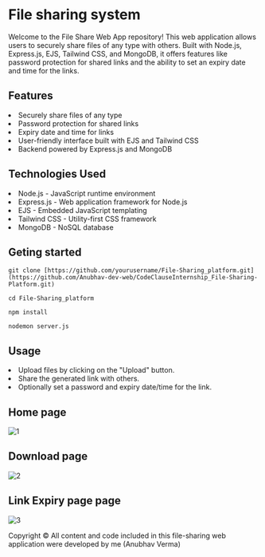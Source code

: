 <h1>File sharing system</h1>

<p>Welcome to the File Share Web App repository! This web application allows users to securely share files of any type with others. Built with Node.js, Express.js, EJS, Tailwind CSS, and MongoDB, it offers features like password protection for shared links and the ability to set an expiry date and time for the links.
</P>

<h2>Features</h2>

<li>Securely share files of any type</li>
<li>Password protection for shared links</li>
<li>Expiry date and time for links</li>
<li>User-friendly interface built with EJS and Tailwind CSS</li>
<li>Backend powered by Express.js and MongoDB</li>


<h2>Technologies Used</h2>

<li>Node.js - JavaScript runtime environment</li>
<li>Express.js - Web application framework for Node.js</li>
<li>EJS - Embedded JavaScript templating</li>
<li>Tailwind CSS - Utility-first CSS framework</li>
<li>MongoDB - NoSQL database</li>

<h2>Geting started</h2>

```
git clone [https://github.com/yourusername/File-Sharing_platform.git](https://github.com/Anubhav-dev-web/CodeClauseInternship_File-Sharing-Platform.git)
```
```
cd File-Sharing_platform

```
```
npm install
```
```
nodemon server.js

```
<h2>Usage</h2>

<li>Upload files by clicking on the "Upload" button.</li>
<li>Share the generated link with others.</li>
<li>Optionally set a password and expiry date/time for the link.</li>
                                             
## Home page

![1](https://github.com/Anubhav-dev-web/File_Sharing_app/assets/80172002/80ef11cf-fbc5-4882-973f-cc2627b4f162)

## Download page

![2](https://github.com/Anubhav-dev-web/File_Sharing_app/assets/80172002/0a7ec0cf-f3fa-4909-a7c8-a3a9bbf86998)

## Link Expiry page page

 ![3](https://github.com/Anubhav-dev-web/File_Sharing_app/assets/80172002/d5de3691-a799-4bfe-a4f7-08ed9c2f365d)

 Copyright © 
 All content and code included in this file-sharing web application were developed by me (Anubhav Verma)  
